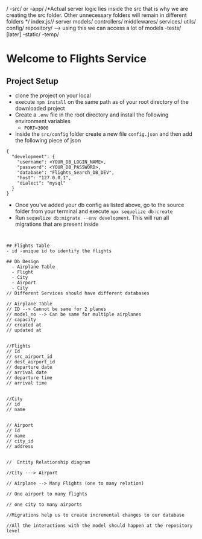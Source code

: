 /
    -src/ or -app/ /*Actual server logic lies inside the src that is why we are creating the src folder. Other unnecessary folders will remain in different folders */
        index.js// server
        models/
        controllers/
        middlewares/
        services/
        utils/
        config/
        repository/ --> using this we can access a lot of models
    -tests/ [later]
    -static/
    -temp/ 



# Welcome to Flights Service

## Project Setup
- clone the project on your local 
- execute `npm install` on the same path as of your root directory of the downloaded project
- Create a `.env` file in the root directory and install the following environment variables
    - `PORT=3000`
- Inside the `src/config` folder create a new file `config.json` and then add the following piece of json


```
{
  "development": {
    "username": <YOUR_DB_LOGIN_NAME>,
    "password": <YOUR_DB_PASSWORD>,
    "database": "Flights_Search_DB_DEV",
    "host": "127.0.0.1",
    "dialect": "mysql"
  }
}
```

- Once you've added your db config as listed above, go to the source folder from your terminal and execute `npx sequelize db:create`
- Run `sequelize db:migrate --env development`. This will run all migrations that are present inside 
```


## Flights Table
- id -unique id to identify the flights

## Db Design
  - Airplane Table
  - Flight
  - City
  - Airport
  - City
// Different Services should have different databases

// Airplane Table
// ID --> Cannot be same for 2 planes
// model_no --> Can be same for multiple airplanes
// capacity
// created at
// updated at


//Flights
// Id
// src_airport_id
// dest_airport_id
// departure date
// arrival date
// departure time
// arrival time


//City
// id
// name


// Airport
// Id
// name
// city_id
// address


//  Entity Relationship diagram

//City ---> Airport

// Airplane --> Many Flights (one to many relation)

// One airport to many flights 

// one city to many airports

//Migrations help us to create incremental changes to our database

//All the interactions with the model should happen at the repository level
